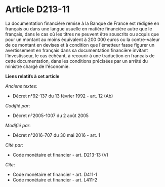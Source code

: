 # Article D213-11

La documentation financière remise à la Banque de France est rédigée en français ou dans une langue usuelle en matière
financière autre que le français, dans le cas où les titres ne peuvent être souscrits ou acquis que pour un montant au moins
équivalent à 200 000 euros ou la contre-valeur de ce montant en devises et à condition que l'émetteur fasse figurer un
avertissement en français dans sa documentation financière invitant l'investisseur, le cas échéant, à recourir à une
traduction en français de cette documentation, dans les conditions précisées par un arrêté du ministre chargé de l'économie.

**Liens relatifs à cet article**

_Anciens textes_:

  - Décret n°92-137 du 13 février 1992 - art. 12 (Ab)

_Codifié par_:

  - Décret n°2005-1007 du 2 août 2005

_Modifié par_:

  - Décret n°2016-707 du 30 mai 2016 - art. 1

_Cité par_:

  - Code monétaire et financier - art. D213-13 (V)

_Cite_:

  - Code monétaire et financier - art. D411-1
  - Code monétaire et financier - art. L411-2
